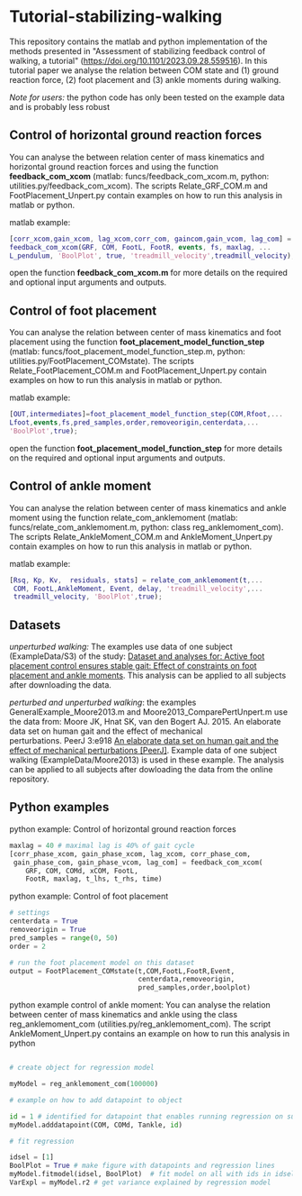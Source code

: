 # Tutorial-stabilizing-walking

This repository contains the matlab and python implementation of the methods presented in "Assessment of stabilizing feedback control of walking, a tutorial" (https://doi.org/10.1101/2023.09.28.559516). In this tutorial paper we analyse the relation between COM state and (1) ground reaction force, (2) foot placement and (3) ankle moments during walking.

*Note for users:* the python code has only been tested on the example data and is probably less robust

## Control of horizontal ground reaction forces

You can analyse the between relation center of mass kinematics and horizontal ground reaction forces and using the function **feedback_com_xcom** (matlab: funcs/feedback_com_xcom.m, python: utilities.py/feedback_com_xcom). The scripts Relate_GRF_COM.m and FootPlacement_Unpert.py contain examples on how to run this analysis in matlab or python.

matlab example:

```matlab
[corr_xcom,gain_xcom, lag_xcom,corr_com, gaincom,gain_vcom, lag_com] = ...
feedback_com_xcom(GRF, COM, FootL, FootR, events, fs, maxlag, ...
L_pendulum, 'BoolPlot', true, 'treadmill_velocity',treadmill_velocity); 
```

open the function **feedback_com_xcom.m** for more details on the  required and optional input arguments and outputs.

## Control of foot placement

You can analyse the relation between center of mass kinematics and foot placement using the function **foot_placement_model_function_step** (matlab: funcs/foot_placement_model_function_step.m, python: utilities.py/FootPlacement_COMstate). The scripts Relate_FootPlacement_COM.m and FootPlacement_Unpert.py contain examples on how to run this analysis in matlab or python.

matlab example:

```matlab
[OUT,intermediates]=foot_placement_model_function_step(COM,Rfoot,...
Lfoot,events,fs,pred_samples,order,removeorigin,centerdata,...
'BoolPlot',true);
```

open the function **foot_placement_model_function_step** for more details on the  required and optional input arguments and outputs.

## Control of ankle moment

You can analyse the relation between center of mass kinematics and ankle moment using the function relate_com_anklemoment (matlab: funcs/relate_com_anklemoment.m, python: class reg_anklemoment_com). The scripts Relate_AnkleMoment_COM.m and AnkleMoment_Unpert.py contain examples on how to run this analysis in matlab or python.

matlab example:

```matlab
[Rsq, Kp, Kv,  residuals, stats] = relate_com_anklemoment(t,...
 COM, FootL,AnkleMoment, Event, delay, 'treadmill_velocity',...
 treadmill_velocity, 'BoolPlot',true);
```

## Datasets

*unperturbed walking:* The examples use data of one subject (ExampleData/S3) of the study: [Dataset and analyses for: Active foot placement control ensures stable gait: Effect of constraints on foot placement and ankle moments](https://doi.org/10.5281/zenodo.4229851). This analysis can be applied to all subjects after downloading the data.

*perturbed and unperturbed walking*: the examples GeneralExample_Moore2013.m and Moore2013_ComparePertUnpert.m use the data from: Moore JK, Hnat SK, van den Bogert AJ. 2015. An elaborate data set on human gait and the effect of mechanical perturbations. PeerJ 3:e918 [An elaborate data set on human gait and the effect of mechanical perturbations [PeerJ]](https://doi.org/10.7717/peerj.918). Example data of one subject walking (ExampleData/Moore2013) is used in these example. The analysis can be applied to all subjects after dowloading the data from the online repository.

## Python examples

python example: Control of horizontal ground reaction forces

```python
maxlag = 40 # maximal lag is 40% of gait cycle
[corr_phase_xcom, gain_phase_xcom, lag_xcom, corr_phase_com,
 gain_phase_com, gain_phase_vcom, lag_com] = feedback_com_xcom(
    GRF, COM, COMd, xCOM, FootL,
    FootR, maxlag, t_lhs, t_rhs, time)
```

python example: Control of foot placement

```python
# settings
centerdata = True
removeorigin = True
pred_samples = range(0, 50)
order = 2

# run the foot placement model on this dataset
output = FootPlacement_COMstate(t,COM,FootL,FootR,Event,
                                centerdata,removeorigin,
                                pred_samples,order,boolplot)
```

python example control of ankle moment: You can analyse the relation between center of mass kinematics and ankle using the class reg_anklemoment_com (utilities.py/reg_anklemoment_com). The script AnkleMoment_Unpert.py contains an example on how to run this analysis in python

```python

# create object for regression model

myModel = reg_anklemoment_com(100000)

# example on how to add datapoint to object

id = 1 # identified for datapoint that enables running regression on subset of data
myModel.adddatapoint(COM, COMd, Tankle, id)

# fit regression

idsel = [1]
BoolPlot = True # make figure with datapoints and regression lines
myModel.fitmodel(idsel, BoolPlot)  # fit model on all with ids in idsel
VarExpl = myModel.r2 # get variance explained by regression model
